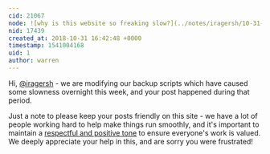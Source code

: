 ```yaml
---
cid: 21067
node: ![why is this website so freaking slow?](../notes/iragersh/10-31-2018/why-is-this-website-so-freaking-slow)
nid: 17439
created_at: 2018-10-31 16:42:48 +0000
timestamp: 1541004168
uid: 1
author: warren
---
```


Hi, [@iragersh](/profile/iragersh) - we are modifying our backup scripts which have caused some slowness overnight this week, and your post happened during that period. 

Just a note to please keep your posts friendly on this site - we have a lot of people working hard to help make things run smoothly, and it's important to maintain a [respectful and positive tone](/conduct) to ensure everyone's work is valued. We deeply appreciate your help in this, and are sorry you were frustrated!
